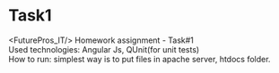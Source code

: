 # Task1
<FuturePros_IT/> Homework assignment - Task#1<br>
Used technologies: Angular Js, QUnit(for unit tests)<br>
How to run: simplest way is to put files in apache server, htdocs folder.

